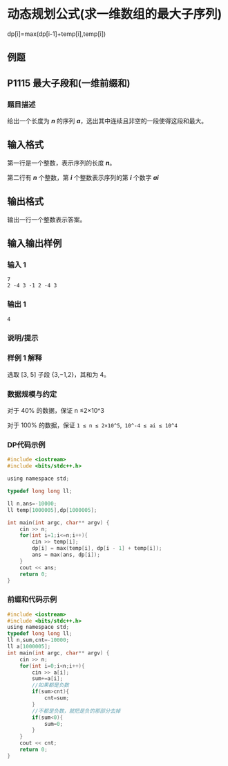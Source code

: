 # 动态规划公式(求一维数组的最大子序列)

dp[i]=max(dp[i-1]+temp[i],temp[i])

## 例题
## P1115 最大子段和(一维前缀和)
### 题目描述
给出一个长度为 ***n*** 的序列 ***a***，选出其中连续且非空的一段使得这段和最大。

## 输入格式
第一行是一个整数，表示序列的长度 ***n***。

第二行有 ***n*** 个整数，第 ***i*** 个整数表示序列的第 ***i*** 个数字 ***ai*** 

## 输出格式
输出一行一个整数表示答案。

## 输入输出样例
### 输入 1
```
7
2 -4 3 -1 2 -4 3
```
### 输出 1 
```
4
```
### 说明/提示
### 样例 1 解释
选取 [3, 5] 子段 {3,−1,2}，其和为 4。

### 数据规模与约定
对于 40% 的数据，保证 n ≤2×10^3 

对于 100% 的数据，保证 ```1 ≤ n ≤ 2×10^5```,``` 10^-4 ≤ ai ≤ 10^4```

### DP代码示例
```c
#include <iostream>
#include <bits/stdc++.h>

using namespace std; 

typedef long long ll;

ll n,ans=-10000;
ll temp[1000005],dp[1000005];

int main(int argc, char** argv) {
    cin >> n;
    for(int i=1;i<=n;i++){
    	cin >> temp[i];
        dp[i] = max(temp[i], dp[i - 1] + temp[i]);
        ans = max(ans, dp[i]);
	}
	cout << ans;
	return 0;
}
```

### 前缀和代码示例
```c
#include <iostream>
#include <bits/stdc++.h>
using namespace std; 
typedef long long ll;
ll n,sum,cnt=-10000;
ll a[1000005];
int main(int argc, char** argv) {
	cin >> n;
	for(int i=0;i<n;i++){
		cin >> a[i];
		sum+=a[i];
		//如果都是负数 
		if(sum>cnt){
			cnt=sum;
		}
		//不都是负数，就把是负的那部分去掉 
		if(sum<0){
			sum=0;
		}
	}
	cout << cnt;
	return 0;
}
```

